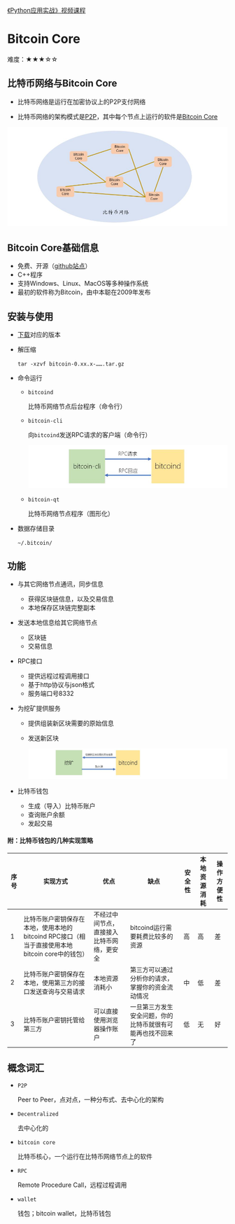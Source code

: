[《Python应用实战》视频课程](https://study.163.com/course/courseMain.htm?courseId=1209533804&share=2&shareId=400000000624093)

# Bitcoin Core

难度：★★★☆☆

## 比特币网络与Bitcoin Core

- 比特币网络是运行在加密协议上的P2P支付网络

- 比特币网络的架构模式是[P2P](https://en.wikipedia.org/wiki/Peer-to-peer)，其中每个节点上运行的软件是[Bitcoin Core](https://bitcoincore.org/)

![比特币网络](images/bitcoinnetwork.JPG)

## Bitcoin Core基础信息

- 免费、开源（[github站点](https://github.com/bitcoin/bitcoin)）
- C++程序
- 支持Windows、Linux、MacOS等多种操作系统
- 最初的软件称为Bitcoin，由中本聪在2009年发布

## 安装与使用

- [下载](https://bitcoin.org/en/download)对应的版本
- 解压缩

  `tar -xzvf bitcoin-0.xx.x-…….tar.gz`

- 命令运行

    + `bitcoind`

      比特币网络节点后台程序（命令行）

    + `bitcoin-cli`

      向`bitcoind`发送RPC请求的客户端（命令行）

      ![RPC](images/rpc.JPG)

    + `bitcoin-qt`

      比特币网络节点程序（图形化）

- 数据存储目录

  `~/.bitcoin/`

## 功能

- 与其它网络节点通讯，同步信息

  + 获得区块链信息，以及交易信息
  + 本地保存区块链完整副本

- 发送本地信息给其它网络节点

  + 区块链
  + 交易信息

- RPC接口

  + 提供远程过程调用接口
  + 基于http协议与json格式
  + 服务端口号8332

- 为挖矿提供服务

  + 提供组装新区块需要的原始信息
  + 发送新区块

    ![RPC](images/mining.JPG)

- 比特币钱包

  + 生成（导入）比特币账户
  + 查询账户余额
  + 发起交易

#### 附：比特币钱包的几种实现策略

|序号|实现方式|优点|缺点|安全性|本地资源消耗|操作方便性|
|-------|-------|-------|-------|-------|-------|-------|
|1|比特币账户密钥保存在本地，使用本地的bitcoind RPC接口（相当于直接使用本地bitcoin core中的钱包）|不经过中间节点，直接接入比特币网络，更安全|bitcoind运行需要耗费比较多的资源|高|高|差|
|2|比特币账户密钥保存在本地，使用第三方的接口发送查询与交易请求|本地资源消耗小|第三方可以通过分析你的请求，掌握你的资金流动情况|中|低|差|
|3|比特币账户密钥托管给第三方|可以直接使用浏览器操作账户|一旦第三方发生安全问题，你的比特币就很有可能再也找不回来了|低|无|好|

## 概念词汇

- `P2P`

  Peer to Peer，点对点，一种分布式、去中心化的架构

- `Decentralized`

  去中心化的

- `bitcoin core`

  比特币核心，一个运行在比特币网络节点上的软件

- `RPC`

  Remote Procedure Call，远程过程调用

- `wallet`

  钱包；bitcoin wallet，比特币钱包
